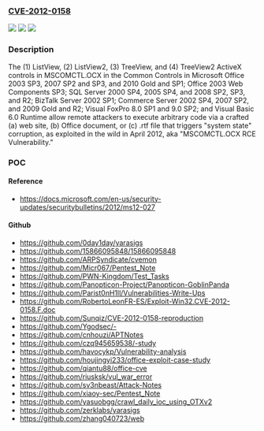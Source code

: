 ### [CVE-2012-0158](https://cve.mitre.org/cgi-bin/cvename.cgi?name=CVE-2012-0158)
![](https://img.shields.io/static/v1?label=Product&message=n%2Fa&color=blue)
![](https://img.shields.io/static/v1?label=Version&message=n%2Fa&color=blue)
![](https://img.shields.io/static/v1?label=Vulnerability&message=n%2Fa&color=brighgreen)

### Description

The (1) ListView, (2) ListView2, (3) TreeView, and (4) TreeView2 ActiveX controls in MSCOMCTL.OCX in the Common Controls in Microsoft Office 2003 SP3, 2007 SP2 and SP3, and 2010 Gold and SP1; Office 2003 Web Components SP3; SQL Server 2000 SP4, 2005 SP4, and 2008 SP2, SP3, and R2; BizTalk Server 2002 SP1; Commerce Server 2002 SP4, 2007 SP2, and 2009 Gold and R2; Visual FoxPro 8.0 SP1 and 9.0 SP2; and Visual Basic 6.0 Runtime allow remote attackers to execute arbitrary code via a crafted (a) web site, (b) Office document, or (c) .rtf file that triggers "system state" corruption, as exploited in the wild in April 2012, aka "MSCOMCTL.OCX RCE Vulnerability."

### POC

#### Reference
- https://docs.microsoft.com/en-us/security-updates/securitybulletins/2012/ms12-027

#### Github
- https://github.com/0day1day/yarasigs
- https://github.com/15866095848/15866095848
- https://github.com/ARPSyndicate/cvemon
- https://github.com/Micr067/Pentest_Note
- https://github.com/PWN-Kingdom/Test_Tasks
- https://github.com/Panopticon-Project/Panopticon-GoblinPanda
- https://github.com/Parist0nH1ll/Vulnerabilities-Write-Ups
- https://github.com/RobertoLeonFR-ES/Exploit-Win32.CVE-2012-0158.F.doc
- https://github.com/Sunqiz/CVE-2012-0158-reproduction
- https://github.com/Ygodsec/-
- https://github.com/cnhouzi/APTNotes
- https://github.com/czq945659538/-study
- https://github.com/havocykp/Vulnerability-analysis
- https://github.com/houjingyi233/office-exploit-case-study
- https://github.com/qiantu88/office-cve
- https://github.com/riusksk/vul_war_error
- https://github.com/sv3nbeast/Attack-Notes
- https://github.com/xiaoy-sec/Pentest_Note
- https://github.com/yasuobgg/crawl_daily_ioc_using_OTXv2
- https://github.com/zerklabs/yarasigs
- https://github.com/zhang040723/web

